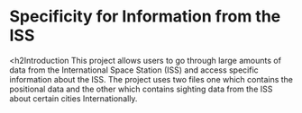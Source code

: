 <h1>Specificity for Information from the ISS</h1> 

<h2Introduction </h2>
This project allows users to go through large amounts of data from the International Space Station (ISS) and access specific information about the ISS. 
The project uses two files one which contains the positional data and the other which contains sighting data from the ISS about certain cities Internationally.

